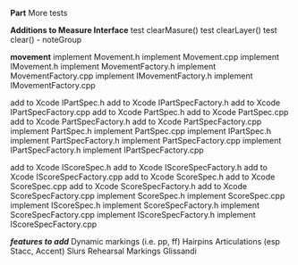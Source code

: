 
**Part**
More tests

**Additions to Measure Interface**
test clearMasure()
test clearLayer()
test clear() - noteGroup

**movement**
implement Movement.h
implement Movement.cpp
implement IMovement.h
implement MovementFactory.h
implement MovementFactory.cpp
implement IMovementFactory.h
implement IMovementFactory.cpp


add to Xcode IPartSpec.h
add to Xcode IPartSpecFactory.h
add to Xcode IPartSpecFactory.cpp
add to Xcode PartSpec.h
add to Xcode PartSpec.cpp
add to Xcode PartSpecFactory.h
add to Xcode PartSpecFactory.cpp
implement PartSpec.h
implement PartSpec.cpp
implement IPartSpec.h
implement PartSpecFactory.h
implement PartSpecFactory.cpp
implement IPartSpecFactory.h
implement IPartSpecFactory.cpp

add to Xcode IScoreSpec.h
add to Xcode IScoreSpecFactory.h
add to Xcode IScoreSpecFactory.cpp
add to Xcode ScoreSpec.h
add to Xcode ScoreSpec.cpp
add to Xcode ScoreSpecFactory.h
add to Xcode ScoreSpecFactory.cpp
implement ScoreSpec.h
implement ScoreSpec.cpp
implement IScoreSpec.h
implement ScoreSpecFactory.h
implement ScoreSpecFactory.cpp
implement IScoreSpecFactory.h
implement IScoreSpecFactory.cpp


***features to add***
Dynamic markings (i.e. pp, ff)
Hairpins
Articulations (esp Stacc, Accent)
Slurs
Rehearsal Markings
Glissandi
